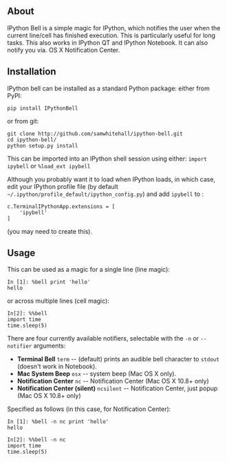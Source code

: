 ## About
IPython Bell is a simple magic for IPython, which notifies the user when the current line/cell has finished execution. This is particularly useful for long tasks. This also works in IPython QT and IPython Notebook. It can also notify you via. OS X Notification Center.

## Installation
IPython bell can be installed as a standard Python package: either from PyPI:

    pip install IPythonBell

or from git:
    
    git clone http://github.com/samwhitehall/ipython-bell.git 
    cd ipython-bell/
    python setup.py install
    
This can be imported into an IPython shell session using either: `import ipybell` or `%load_ext ipybell`
    
Although you probably want it to load when IPython loads, in which case, edit your IPython profile file (by default `~/.ipython/profile_default/ipython_config.py`)
and add `ipybell` to :

    c.TerminalIPythonApp.extensions = [
        'ipybell'
    ]

(you may need to create this).

## Usage
This can be used as a magic for a single line (line magic):

    In [1]: %bell print 'hello'
    hello

or across multiple lines (cell magic):

    In[2]: %%bell
    import time
    time.sleep(5)
    
There are four currently available notifiers, selectable with the `-n` or `--notifier` arguments:
* **Terminal Bell** `term` -- (default) prints an audible bell character to `stdout` (doesn't work in Notebook).
* **Mac System Beep** `osx` -- system beep (Mac OS X only).
* **Notification Center** `nc` -- Notification Center (Mac OS X 10.8+ only)
* **Notification Center (silent)** `ncsilent` -- Notification Center, just popup (Mac OS X 10.8+ only)

Specified as follows (in this case, for Notification Center):

    In [1]: %bell -n nc print 'hello'
    hello

    In[2]: %%bell -n nc
    import time
    time.sleep(5)
